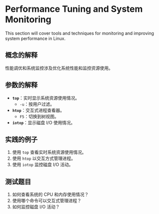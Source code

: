 # Performance Tuning and System Monitoring

This section will cover tools and techniques for monitoring and improving system performance in Linux.

## 概念的解释
性能调优和系统监控涉及优化系统性能和监控资源使用。

## 参数的解释
- **`top`**：实时显示系统资源使用情况。
  - `-u`：按用户过滤。
- **`htop`**：交互式进程查看器。
  - `F5`：切换到树视图。
- **`iotop`**：显示磁盘 I/O 使用情况。

## 实践的例子
1. 使用 `top` 查看实时系统资源使用情况。
2. 使用 `htop` 以交互方式管理进程。
3. 使用 `iotop` 监控磁盘 I/O 活动。

## 测试题目
1. 如何查看系统的 CPU 和内存使用情况？
2. 使用哪个命令可以交互式管理进程？
3. 如何监控磁盘 I/O 活动？
